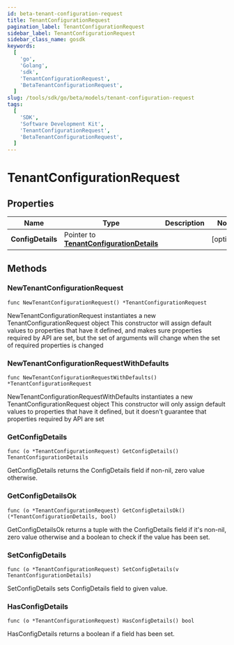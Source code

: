 ```yaml
---
id: beta-tenant-configuration-request
title: TenantConfigurationRequest
pagination_label: TenantConfigurationRequest
sidebar_label: TenantConfigurationRequest
sidebar_class_name: gosdk
keywords:
  [
    'go',
    'Golang',
    'sdk',
    'TenantConfigurationRequest',
    'BetaTenantConfigurationRequest',
  ]
slug: /tools/sdk/go/beta/models/tenant-configuration-request
tags:
  [
    'SDK',
    'Software Development Kit',
    'TenantConfigurationRequest',
    'BetaTenantConfigurationRequest',
  ]
---
```


# TenantConfigurationRequest

## Properties

| Name | Type | Description | Notes |
| --- | --- | --- | --- |
| **ConfigDetails** | Pointer to [**TenantConfigurationDetails**](tenant-configuration-details) |  | [optional] |

## Methods

### NewTenantConfigurationRequest

`func NewTenantConfigurationRequest() *TenantConfigurationRequest`

NewTenantConfigurationRequest instantiates a new TenantConfigurationRequest object This constructor will assign default values to properties that have it defined, and makes sure properties required by API are set, but the set of arguments will change when the set of required properties is changed

### NewTenantConfigurationRequestWithDefaults

`func NewTenantConfigurationRequestWithDefaults() *TenantConfigurationRequest`

NewTenantConfigurationRequestWithDefaults instantiates a new TenantConfigurationRequest object This constructor will only assign default values to properties that have it defined, but it doesn't guarantee that properties required by API are set

### GetConfigDetails

`func (o *TenantConfigurationRequest) GetConfigDetails() TenantConfigurationDetails`

GetConfigDetails returns the ConfigDetails field if non-nil, zero value otherwise.

### GetConfigDetailsOk

`func (o *TenantConfigurationRequest) GetConfigDetailsOk() (*TenantConfigurationDetails, bool)`

GetConfigDetailsOk returns a tuple with the ConfigDetails field if it's non-nil, zero value otherwise and a boolean to check if the value has been set.

### SetConfigDetails

`func (o *TenantConfigurationRequest) SetConfigDetails(v TenantConfigurationDetails)`

SetConfigDetails sets ConfigDetails field to given value.

### HasConfigDetails

`func (o *TenantConfigurationRequest) HasConfigDetails() bool`

HasConfigDetails returns a boolean if a field has been set.
